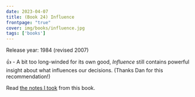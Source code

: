 ```yaml
---
date: 2023-04-07
title: (Book 24) Influence
frontpage: "true"
cover: img/books/influence.jpg
tags: ['books']
---
```


Release year: 1984 (revised 2007)

👍 - A bit too long-winded for its own good, *Influence* still contains powerful insight about what influences our decisions. (Thanks Dan for this recommendation!)

Read [the notes I took](/books/influence.pdf) from this book.

